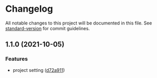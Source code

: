 # Changelog

All notable changes to this project will be documented in this file. See [standard-version](https://github.com/conventional-changelog/standard-version) for commit guidelines.

## 1.1.0 (2021-10-05)


### Features

* project setting ([d72a911](https://github.com/TaeyoonNam/java-baseball-precourse/commit/d72a91104e693dc334e1ee1786061e401a810b08))
